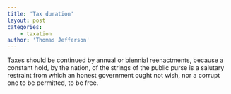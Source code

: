 ```yaml
---
title: 'Tax duration'
layout: post
categories:
    - taxation
author: 'Thomas Jefferson'
---
```


Taxes should be continued by annual or biennial reenactments, because a constant hold, by the nation, of the strings of the public purse is a salutary restraint from which an honest government ought not wish, nor a corrupt one to be permitted, to be free.